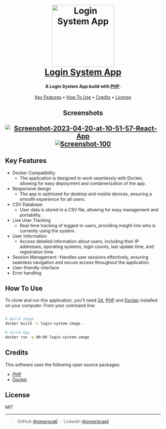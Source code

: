
<h1 align="center">
  <br>
  <a href="https://omerisra6-login-system.onrender.com"><img src="https://cdn-icons-png.flaticon.com/512/10625/10625351.png" alt="Login System App" width="200"></a>
  <br>
  <a href="https://omerisra6-login-system.onrender.com">Login System App</a>
  <br>
</h1>

<h4 align="center">A Login System App build with <a href="https://www.php.net" target="_blank">PHP</a>.</h4>
<p align="center"></p>
<p align="center">
  <a href="#key-features">Key Features</a> •
  <a href="#how-to-use">How To Use</a> •
  <a href="#credits">Credits</a> •
  <a href="#license">License</a>
</p>
<h2 align="center">
  Screenshots
  <br>
  <br>
  <a href="https://omerisra6-login-system.onrender.com"><img src="https://i.postimg.cc/8CrHS3CJ/Screen-Shot-2023-05-07-at-18-47-21.png" alt="Screenshot-2023-04-20-at-10-51-57-React-App" border="0">
  <br>
  <a href="https://omerisra6-login-system.onrender.com"><img src="https://i.postimg.cc/xC7jDQvW/Screen-Shot-2023-05-04-at-17-56-35.png" alt="Screenshot-100" border="0" /></a>
  
</h2>


## Key Features
* Docker Compatibility
  - The application is designed to work seamlessly with Docker, allowing for easy deployment and containerization of the app.
* Responsive design 
  - The app is optimized for desktop and mobile devices, ensuring a smooth experience for all users.
* CSV Database:
  - User data is stored in a CSV file, allowing for easy management and portability.
* Live User Tracking
  - Real-time tracking of logged-in users, providing insight into who is currently using the system.
* User Information
  - Access detailed information about users, including their IP addresses, operating systems, login counts, last update time, and registration time.
* Session Management
  -Handles user sessions effectively, ensuring seamless navigation and secure access throughout the application.
* User-friendly interface
* Error handling

## How To Use

To clone and run this application, you'll need [Git](https://git-scm.com), [PHP](https://www.php.net/) and [Docker](https://www.docker.com/) installed on your computer. 
From your command line:

```bash

# Build Image
docker build -t login-system-image .

# Serve App
docker run -p 80:80 login-system-image
```

## Credits

This software uses the following open source packages:

- [PHP](https://www.php.net/)
- [Docker](https://www.docker.com/)

## License

MIT

---

> GitHub [@omerisra6](https://github.com/Omerisra6) &nbsp;&middot;&nbsp;
> Linkedin [@omerisraeli](https://www.linkedin.com/in/omer-israeli6/)

